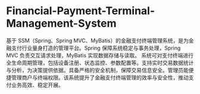# Financial-Payment-Terminal-Management-System
基于 SSM（Spring、Spring MVC、MyBatis）的金融支付终端管理系统，是为金融支付行业量身打造的管理平台。Spring 保障系统稳定与事务处理，Spring MVC 负责交互请求处理，MyBatis 实现数据存储与读取。  系统可对支付终端进行全生命周期管理，包括设备注册、状态监控、参数配置等。支持实时交易数据统计与分析，为决策提供依据。具备严格的安全机制，保障交易信息安全。管理员能便捷管理商户与终端权限。该系统提升了金融支付终端管理的效率与安全性，推动支付业务高效、稳定开展。 
